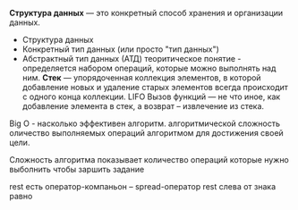 **Структура данных** — это конкретный способ хранения и организации данных.

- Структура данных
- Конкретный тип данных (или просто "тип данных")
- Абстрактный тип данных (АТД) теоритическое понятие - определяется набором операций, которые можно выполнять над ним.
  **Стек** — упорядоченная коллекция элементов, в которой добавление новых и удаление старых элементов всегда происходит с одного конца коллекции.
  LIFO
  Вызов функций — не что иное, как добавление элемента в стек, а возврат – извлечение из стека.

Big O - насколько эффективен алгоритм.
алгоритмической сложность оличество выполняемых операций алгоритмом для достижения своей цели.

Сложность алгоритма показывает количество операций которые нужно выболнить чтобы заршить задание

rest есть оператор-компаньон – spread-оператор
rest слева от знака равно
